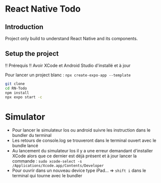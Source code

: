 # React Native Todo

## Introduction

Project only build to understand React Native and its components.

## Setup the project

!! Prérequis !!
Avoir XCode et Android Studio d'installé et à jour

Pour lancer un project blanc : ``npx create-expo-app --template``

```bash
git clone
cd RN-Todo
npm install
npx expo start -c
```

# Simulator

- Pour lancer le simulateur Ios ou android suivre les instruction dans le bundler du terminal
- Les retours de console.log se trouveront dans le terminal ouvert avec le bundle lancé
- Au lancement du simulateur Ios il y a une erreur demandant d'installer XCode alors que ce dernier est déjà présent et à jour lancer la commande :  ``sudo xcode-select -s /Applications/Xcode.app/Contents/Developer``
- Pour ouvrir dans un nouveau device type iPad… => ``shift i`` dans le terminal qui tourne avec le bundler


